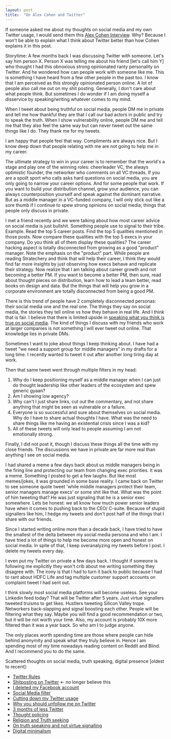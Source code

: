 ```yaml
---
layout: post
title:  "On Alex Cohen and Twitter"
---
```


If someone asked me about my thoughts on social media and my own Twitter usage, I would send them this [Alex Cohen Interview](https://businessofbusiness.com/amp/articles/Alex-Cohen-thinks-tech-twitter-is-boring/). Why? Because I won't be able to explain what I think about Twitter better than how Cohen explains it in this post.

Storytime: A few months back I was discussing Twitter with someone. Let's say him person X. Person X was telling me about his friend [let's call him Y] who thought I had this obnoxious strong opinionated ranty personality on Twitter. And he wondered how can people work with someone like me. This is something I have heard from a few other people in the past too. I know that I am perceived as this strongly opinionated person online. A lot of people also call me out on my shit posting. Generally, I don't care about what people think. But sometimes I do wonder if I am doing myself a disservice by speaking/writing whatever comes to my mind.

When I tweet about being truthful on social media, people DM me in private and tell me how thankful they are that I call our bad actors in public and try to speak the truth. When I show vulnerability online, people DM me and tell me that they also feel the same way but can never tweet out the same things like I do. They thank me for my tweets.

I am happy that people feel that way. Compliments are always nice. But I know deep down that people relating with me are not going to help me in my career.

The ultimate strategy to win in your career is to remember that the world's a stage and play one of the winning roles: cheerleader VC, the always optimistic founder, the networker who comments on all VC threads. If you are a spoilt sport who calls asks hard questions on social media, you are only going to narrow your career options. And for some people that work. If you want to build your distribution channel, grow your audience, you can always counterposition yourself and speak against the dominant narrative. But as a middle manager in a VC-funded company, I will only stick out like a sore thumb if I continue to spew strong opinions on social media; things that people only discuss in private.

I met a friend recently and we were talking about how most career advice on social media is just bullshit. Something people use to signal to their tribe. Example. Read the top 5 career posts. Find the top 5 qualities mentioned in those posts. Now compare these qualities with the top 5 execs in your company. Do you think all of them display these qualities? The career hacking aspect is totally disconnected from growing as a good "product" manager. Note the emphasis on the "product" part. While people are reading Stratechery and think that will help their career, I think they would find far more insights by just observing how execs behave and replicate their strategy. Now realize that I am talking about career growth and not becoming a better PM. If you want to become a better PM, then sure, read about thought pieces on distribution, learn how to lead a team better, read books on design and data. But the things that will help you grow in a corporate environment are totally disconnected from being a good PM.

There is this trend of people have 2 completely disconnected personas: their social media one and the real one. The things they say on social media, the stories they tell online vs how they behave in real life. And I think that is fair. I believe that there is limited upside in [speaking what you think is true on social media](https://manassaloi.com/2020/04/06/social-media-filter.html). The kind of things I discuss with my friends who work at larger companies is not something I will ever tweet out online. That knowledge lies in private DMs.

Sometimes I want to joke about things I keep thinking about. I have had a tweet "we need a support group for middle managers" in my drafts for a long time. I recently wanted to tweet it out after another long tiring day at work.

Then that same tweet went through multiple filters in my head:

1. Why do I keep positioning myself as a middle manager when I can just do thought leadership like other leaders of the ecosystem and spew generic gyaan?
2. Am I showing low agency?
3. Why can't I just share links, cut out the commentary, and not share anything that might be seen as vulnerable or a failure.
4. Everyone is so successful and sure about themselves on social media. Why do I have to share actual thoughts I have. What was the need to share things like me having an existential crisis since I was a kid?
5. All of these tweets will only lead to people assuming I am not emotionally strong.

Finally, I did not post it, though I discuss these things all the time with my close friends. The discussions we have in private are far more real than anything I see on social media.

I had shared a meme a few days back about us middle managers being in the firing line and protecting our team from changing exec priorities. It was a meme. Something I posted to get a few laughs. But like most memes/jokes, it was grounded in some base reality. I came back on Twitter to see someone quote tweet 'while middle managers protect their team, senior managers manage execs' or some shit like that. What was the point of him tweeting that? He was just signaling that he is a senior exec somewhere. Lets be honest: we all know how much power senior leaders have when it comes to pushing back to the CEO/ C-suite. Because of stupid signallers like him, I hedge my tweets and don't post half of the things that I share with our friends.

Since I started writing online more than a decade back, I have tried to have the smallest of the delta between my social media persona and who I am. I have tried a lot of things to help me become more open and honest on social media. In spite of that, I keep overanalyzing my tweets before I post. I delete my tweets every day.

I even put my Twitter on private a few days back. I thought if someone is following me explicitly they won't crib about me writing something they disagree with.  The irony is that I had to turn it back to public because I had to rant about HDFC Life and tag multiple customer support accounts on complaint tweet I had sent out.

I think slowly most social media platforms will become useless. See your Linkedin feed today? That will be Twitter after 5 years. Just virtue signallers tweeted truisms to get likes. Hustlers tweeting Silicon Valley trope. Networkers back-slapping and signal boosting each other. People will be filtering what they say. Maybe you will find a good recommendation or two, but it will be not worth your time. Also, my account is probably 10X more filtered than it was a year back. So who am I to judge anyone.

The only places worth spending time are those where people can hide behind anonymity and speak what they truly believe in. Hence I am spending most of my time nowadays reading content on Reddit and Blind. And I recommend you to do the same.

Scattered thoughts on social media, truth speaking, digital presence [oldest to recent]:
- [Twitter Rules](https://manassaloi.com/2020/01/17/twitter-rules.html)
- [Shitposting on Twitter](https://manassaloi.com/2020/02/20/shitposting-twitter.html) <- no longer believe this
- [I deleted my Facebook account](https://manassaloi.com/2020/12/30/online-cleanse.html)
- [Social Media filter](https://manassaloi.com/2020/04/06/social-media-filter.html)
- [Cutting down my Twitter usage](https://manassaloi.com/2020/04/17/cutting-down-twitter.html)
- [Why you should unfollow me on Twitter](https://manassaloi.com/2020/04/13/unfollow-me.html)
- [3 months of less Twitter](https://manassaloi.com/2020/05/30/three-months-since.html)
- [Thought policing](https://manassaloi.com/2021/02/05/thought-policing.html)
- [Religion and Truth seeking](https://manassaloi.com/2020/05/05/religion.html)
- [On truth speaking and not virtue signalling](https://manassaloi.com/2020/02/29/truth-speaking.html)
- [Digital minimalism](https://manassaloi.com/2020/06/22/digital-minimalism.html)
